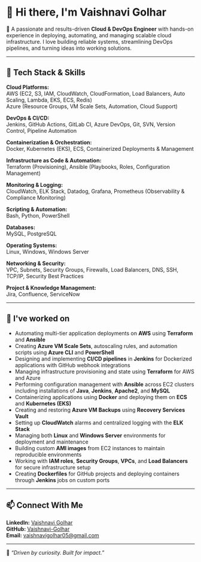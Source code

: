 # 👋 Hi there, I'm Vaishnavi Golhar

🎯 A passionate and results-driven **Cloud & DevOps Engineer** with hands-on experience in deploying, automating, and managing scalable cloud infrastructure. I love building reliable systems, streamlining DevOps pipelines, and turning ideas into working solutions.

---

## 🔧 Tech Stack & Skills

**Cloud Platforms:**  
AWS (EC2, S3, IAM, CloudWatch, CloudFormation, Load Balancers, Auto Scaling, Lambda, EKS, ECS, Redis)  
Azure (Resource Groups, VM Scale Sets, Automation, Cloud Support)

**DevOps & CI/CD:**  
Jenkins, GitHub Actions, GitLab CI, Azure DevOps, Git, SVN, Version Control, Pipeline Automation

**Containerization & Orchestration:**  
Docker, Kubernetes (EKS), ECS, Containerized Deployments & Management

**Infrastructure as Code & Automation:**  
Terraform (Provisioning), Ansible (Playbooks, Roles, Configuration Management)

**Monitoring & Logging:**  
CloudWatch, ELK Stack, Datadog, Grafana, Prometheus (Observability & Compliance Monitoring)

**Scripting & Automation:**  
Bash, Python, PowerShell

**Databases:**  
MySQL, PostgreSQL

**Operating Systems:**  
Linux, Windows, Windows Server

**Networking & Security:**  
VPC, Subnets, Security Groups, Firewalls, Load Balancers, DNS, SSH, TCP/IP, Security Best Practices

**Project & Knowledge Management:**  
Jira, Confluence, ServiceNow

---

## 💼 I've worked on

- Automating multi-tier application deployments on **AWS** using **Terraform** and **Ansible**
- Creating **Azure VM Scale Sets**, autoscaling rules, and automation scripts using **Azure CLI** and **PowerShell**
- Designing and implementing **CI/CD pipelines** in **Jenkins** for Dockerized applications with GitHub webhook integrations
- Managing infrastructure provisioning and state using **Terraform** for AWS and Azure
- Performing configuration management with **Ansible** across EC2 clusters including installations of **Java**, **Jenkins**, **Apache2**, and **MySQL**
- Containerizing applications using **Docker** and deploying them on **ECS** and **Kubernetes (EKS)**
- Creating and restoring **Azure VM Backups** using **Recovery Services Vault**
- Setting up **CloudWatch** alarms and centralized logging with the **ELK Stack**
- Managing both **Linux** and **Windows Server** environments for deployment and maintenance
- Building custom **AMI images** from EC2 instances to maintain reproducible environments
- Working with **IAM roles**, **Security Groups**, **VPCs**, and **Load Balancers** for secure infrastructure setup
- Creating **Dockerfiles** for GitHub projects and deploying containers through **Jenkins** jobs on custom ports

---

## 📫 Connect With Me

**LinkedIn:** [Vaishnavi Golhar](https://www.linkedin.com/in/vaishnavigolhar/)  
**GitHub:** [Vaishnavi-Golhar](https://github.com/Vaishnavi-Golhar)  
**Email:** vaishnavigolhar05@gmail.com

---

📌 _“Driven by curiosity. Built for impact.”_

